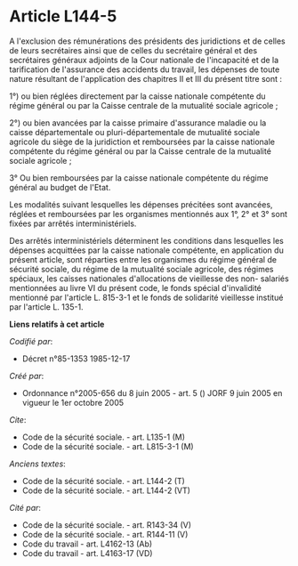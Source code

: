 # Article L144-5

A l'exclusion des rémunérations des présidents des juridictions et de celles de leurs secrétaires ainsi que de celles du
secrétaire général et des secrétaires généraux adjoints de la Cour nationale de l'incapacité et de la tarification de
l'assurance des accidents du travail, les dépenses de toute nature résultant de l'application des chapitres II et III du
présent titre sont :

1°) ou bien réglées directement par la caisse nationale compétente du régime général ou par la Caisse centrale de la
mutualité sociale agricole ;

2°) ou bien avancées par la caisse primaire d'assurance maladie ou la caisse départementale ou pluri-départementale de
mutualité sociale agricole du siège de la juridiction et remboursées par la caisse nationale compétente du régime général ou
par la Caisse centrale de la mutualité sociale agricole ;

3° Ou bien remboursées par la caisse nationale compétente du régime général au budget de l'Etat.

Les modalités suivant lesquelles les dépenses précitées sont avancées, réglées et remboursées par les organismes mentionnés
aux 1°, 2° et 3° sont fixées par arrêtés interministériels. 

Des arrêtés interministériels déterminent les conditions dans lesquelles les dépenses acquittées par la caisse nationale
compétente, en application du présent article, sont réparties entre les organismes du régime général de sécurité sociale, du
régime de la mutualité sociale agricole, des régimes spéciaux, les caisses nationales d'allocations de vieillesse des non-
salariés mentionnées au livre VI du présent code, le fonds spécial d'invalidité mentionné par l'article L. 815-3-1 et le
fonds de solidarité vieillesse institué par l'article L. 135-1.

**Liens relatifs à cet article**

_Codifié par_:

  - Décret n°85-1353 1985-12-17

_Créé par_:

  - Ordonnance n°2005-656 du 8 juin 2005 - art. 5 () JORF 9 juin 2005 en vigueur le 1er octobre 2005

_Cite_:

  - Code de la sécurité sociale. - art. L135-1 (M)
  - Code de la sécurité sociale. - art. L815-3-1 (M)

_Anciens textes_:

  - Code de la sécurité sociale. - art. L144-2 (T)
  - Code de la sécurité sociale. - art. L144-2 (VT)

_Cité par_:

  - Code de la sécurité sociale. - art. R143-34 (V)
  - Code de la sécurité sociale. - art. R144-11 (V)
  - Code du travail - art. L4162-13 (Ab)
  - Code du travail - art. L4163-17 (VD)
